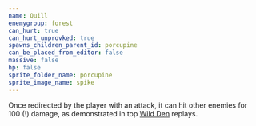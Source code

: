 ```yaml
---
name: Quill
enemygroup: forest
can_hurt: true
can_hurt_unprovked: true
spawns_children_parent_id: porcupine
can_be_placed_from_editor: false
massive: false
hp: false
sprite_folder_name: porcupine
sprite_image_name: spike
---
```


Once redirected by the player with an attack, it can hit other enemies for 100 (!) damage, as demonstrated in top [Wild Den](#maps-level-wild-den) replays.
